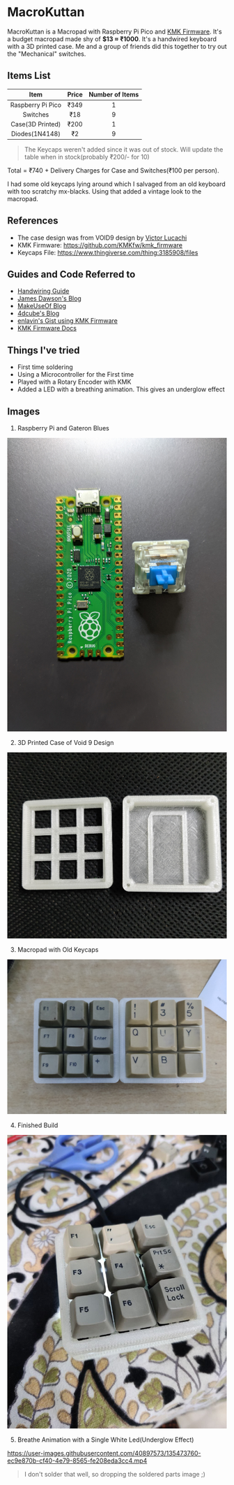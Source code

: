 # MacroKuttan

MacroKuttan is a Macropad with Raspberry Pi Pico and [KMK Firmware](https://github.com/KMKfw/kmk_firmware). It's a budget macropad made shy of **$13 ≈ ₹1000**.
It's a handwired keyboard with a 3D printed case. Me and a group of friends did this together to try out the "Mechanical" switches.

## Items List

|       Item        | Price | Number of Items |
| :---------------: | :---: | :-------------: |
| Raspberry Pi Pico | ₹349  |        1        |
|     Switches      |  ₹18  |        9        |
| Case(3D Printed)  | ₹200  |        1        |
|  Diodes(1N4148)   |  ₹2   |        9        |

> The Keycaps weren't added since it was out of stock. Will update the table when in stock(probably ₹200/- for 10)

Total = ₹740 + Delivery Charges for Case and Switches(₹100 per person).

I had some old keycaps lying around which I salvaged from an old keyboard with too scratchy mx-blacks. Using that added a vintage look to the macropad.


## References

- The case design was from VOID9 design by [Victor Lucachi](https://github.com/victorlucachi/void9)
- KMK Firmware: https://github.com/KMKfw/kmk_firmware
- Keycaps File: https://www.thingiverse.com/thing:3185908/files

## Guides and Code Referred to

- [Handwiring Guide](https://beta.docs.qmk.fm/using-qmk/guides/keyboard-building/hand_wire)
- [James Dawson's Blog](https://blog.jmdawson.co.uk/raspberry-pi-pico-macro-pad/)
- [MakeUseOf Blog](https://www.makeuseof.com/how-to-build-macro-pad-on-budget/)
- [4dcube's Blog](http://blog.4dcu.be/diy/2021/04/05/Macropad.html)
- [enlavin's Gist using KMK Firmware](https://gist.github.com/enlavin/9406429a4d74b8a5a4d4a0cc15bd1feb)
- [KMK Firmware Docs](https://github.com/KMKfw/kmk_firmware/tree/master/docs)

## Things I've tried

- First time soldering
- Using a Microcontroller for the First time
- Played with a Rotary Encoder with KMK
- Added a LED with a breathing animation. This gives an underglow effect

## Images

1. Raspberry Pi and Gateron Blues

![RPI and Gateron Blues](/assets/rpi.jpg)

2. 3D Printed Case of Void 9 Design

![3D Printed Case](/assets/case_1.jpg)

3. Macropad with Old Keycaps

![Macroapd with Old Keycaps](/assets/kb_1.jpg)

4. Finished Build

![Completed Build](/assets/mp_1.jpeg)

5. Breathe Animation with a Single White Led(Underglow Effect)

https://user-images.githubusercontent.com/40897573/135473760-ec9e870b-cf40-4e79-8565-fe208eda3cc4.mp4

> I don't solder that well, so dropping the soldered parts image ;)
